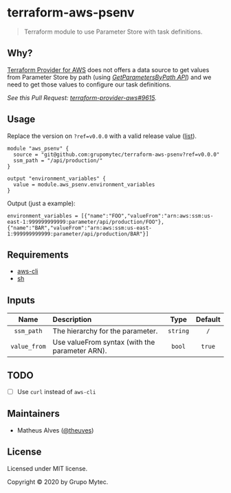 # terraform-aws-psenv

> Terraform module to use Parameter Store with task definitions.

## Why?

[Terraform Provider for AWS](https://github.com/hashicorp/terraform-provider-aws) does not offers a data source to get values from Parameter Store by path (using [*GetParametersByPath API*](https://docs.aws.amazon.com/systems-manager/latest/APIReference/API_GetParametersByPath.html)) and we need to get those values to configure our task definitions.

*See this Pull Request: [terraform-provider-aws#9615](https://github.com/hashicorp/terraform-provider-aws/pull/9615).*

## Usage

Replace the version on `?ref=v0.0.0` with a valid release value ([list](/releases)).

```hcl
module "aws_psenv" {
  source = "git@github.com:grupomytec/terraform-aws-psenv?ref=v0.0.0"
  ssm_path = "/api/production/"
}

output "environment_variables" {
  value = module.aws_psenv.environment_variables
}
```

Output (just a example):

```
environment_variables = [{"name":"FOO","valueFrom":"arn:aws:ssm:us-east-1:999999999999:parameter/api/production/FOO"},{"name":"BAR","valueFrom":"arn:aws:ssm:us-east-1:999999999999:parameter/api/production/BAR"}]
```

## Requirements

- [aws-cli](https://aws.amazon.com/pt/cli/)
- [sh](https://pt.wikipedia.org/wiki/Shell_script)

## Inputs

|Name|Description|Type|Default|
|:---:|:---|:---:|:---:|
|`ssm_path`|The hierarchy for the parameter.|`string`|`/`|
|`value_from`|Use valueFrom syntax (with the parameter ARN).|`bool`|`true`|

## TODO

- [ ] Use `curl` instead of `aws-cli`

## Maintainers

- Matheus Alves ([@theuves](https://github.com/theuves))

## License

Licensed under MIT license.

Copyright &copy; 2020 by Grupo Mytec.
